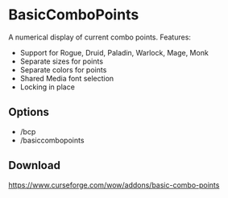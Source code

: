 # BasicComboPoints
A numerical display of current combo points. Features:
* Support for Rogue, Druid, Paladin, Warlock, Mage, Monk
* Separate sizes for points
* Separate colors for points
* Shared Media font selection
* Locking in place

## Options
* /bcp
* /basiccombopoints

## Download
<https://www.curseforge.com/wow/addons/basic-combo-points>